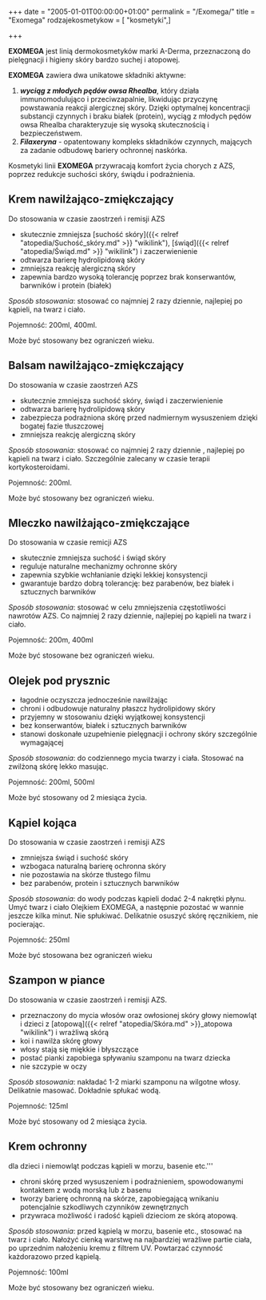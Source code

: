 +++
date = "2005-01-01T00:00:00+01:00"
permalink = "/Exomega/"
title = "Exomega"
rodzajekosmetykow = [ "kosmetyki",]

+++

**EXOMEGA** jest linią dermokosmetyków marki A-Derma, przeznaczoną do pielęgnacji i higieny skóry bardzo suchej i atopowej.

**EXOMEGA** zawiera dwa unikatowe składniki aktywne:

1.  ***wyciąg z młodych pędów owsa Rhealba***, który działa immunomodulująco i przeciwzapalnie, likwidując przyczynę powstawania reakcji alergicznej skóry. Dzięki optymalnej koncentracji substancji czynnych i braku białek (protein), wyciąg z młodych pędów owsa Rhealba charakteryzuje się wysoką skutecznością i bezpieczeństwem.
2.  ***Filaxeryna*** - opatentowany kompleks składników czynnych, mających za zadanie odbudowę bariery ochronnej naskórka.

Kosmetyki linii **EXOMEGA** przywracają komfort życia chorych z AZS, poprzez redukcje suchości skóry, świądu i podrażnienia.

Krem nawilżająco-zmiękczający
-----------------------------

Do stosowania w czasie zaostrzeń i remisji AZS

-   skutecznie zmniejsza [suchość skóry]({{< relref "atopedia/Suchość_skóry.md" >}} "wikilink"), [świąd]({{< relref "atopedia/Świąd.md" >}} "wikilink") i zaczerwienienie
-   odtwarza barierę hydrolipidową skóry
-   zmniejsza reakcję alergiczną skóry
-   zapewnia bardzo wysoką tolerancję poprzez brak konserwantów, barwników i protein (białek)

*Sposób stosowania*: stosować co najmniej 2 razy dziennie, najlepiej po kąpieli, na twarz i ciało.

Pojemność: 200ml, 400ml.

Może być stosowany bez ograniczeń wieku.

Balsam nawilżająco-zmiękczający
-------------------------------

Do stosowania w czasie zaostrzeń AZS

-   skutecznie zmniejsza suchość skóry, świąd i zaczerwienienie
-   odtwarza barierę hydrolipidową skóry
-   zabezpiecza podrażniona skórę przed nadmiernym wysuszeniem dzięki bogatej fazie tłuszczowej
-   zmniejsza reakcję alergiczną skóry

*Sposób stosowania*: stosować co najmniej 2 razy dziennie , najlepiej po kąpieli na twarz i ciało. Szczególnie zalecany w czasie terapii kortykosteroidami.

Pojemność: 200ml.

Może być stosowany bez ograniczeń wieku.

Mleczko nawilżająco-zmiękczające
--------------------------------

Do stosowania w czasie remicji AZS

-   skutecznie zmniejsza suchość i świąd skóry
-   reguluje naturalne mechanizmy ochronne skóry
-   zapewnia szybkie wchłanianie dzięki lekkiej konsystencji
-   gwarantuje bardzo dobrą tolerancję: bez parabenów, bez białek i sztucznych barwników

*Sposób stosowania*: stosować w celu zmniejszenia częstotliwości nawrotów AZS. Co najmniej 2 razy dziennie, najlepiej po kąpieli na twarz i ciało.

Pojemność: 200m, 400ml

Może być stosowane bez ograniczeń wieku.

Olejek pod prysznic
-------------------

-   łagodnie oczyszcza jednocześnie nawilżając
-   chroni i odbudowuje naturalny płaszcz hydrolipidowy skóry
-   przyjemny w stosowaniu dzięki wyjątkowej konsystencji
-   bez konserwantów, białek i sztucznych barwników
-   stanowi doskonałe uzupełnienie pielęgnacji i ochrony skóry szczególnie wymagającej

*Sposób stosowania*: do codziennego mycia twarzy i ciała. Stosować na zwilżoną skórę lekko masując.

Pojemność: 200ml, 500ml

Może być stosowany od 2 miesiąca życia.

Kąpiel kojąca
-------------

Do stosowania w czasie zaostrzeń i remisji AZS

-   zmniejsza świąd i suchość skóry
-   wzbogaca naturalną barierę ochronna skóry
-   nie pozostawia na skórze tłustego filmu
-   bez parabenów, protein i sztucznych barwników

*Sposób stosowania*: do wody podczas kąpieli dodać 2-4 nakrętki płynu. Umyć twarz i ciało Olejkiem EXOMEGA, a następnie pozostać w wannie jeszcze kilka minut. Nie spłukiwać. Delikatnie osuszyć skórę ręcznikiem, nie pocierając.

Pojemność: 250ml

Może być stosowana bez ograniczeń wieku

Szampon w piance
----------------

Do stosowania w czasie zaostrzeń i remisji AZS.

-   przeznaczony do mycia włosów oraz owłosionej skóry głowy niemowląt i dzieci z [atopową]({{< relref "atopedia/Skóra.md" >}}_atopowa "wikilink") i wrażliwą skórą
-   koi i nawilża skórę głowy
-   włosy stają się miękkie i błyszczące
-   postać pianki zapobiega spływaniu szamponu na twarz dziecka
-   nie szczypie w oczy

*Sposób stosowania*: nakładać 1-2 miarki szamponu na wilgotne włosy. Delikatnie masować. Dokładnie spłukać wodą.

Pojemność: 125ml

Może być stosowany od 2 miesiąca życia.

Krem ochronny
-------------

dla dzieci i niemowląt podczas kąpieli w morzu, basenie etc.'''

-   chroni skórę przed wysuszeniem i podrażnieniem, spowodowanymi kontaktem z wodą morską lub z basenu
-   tworzy barierę ochronną na skórze, zapobiegającą wnikaniu potencjalnie szkodliwych czynników zewnętrznych
-   przywraca możliwość i radość kąpieli dzieciom ze skórą atopową.

*Sposób stosowania*: przed kąpielą w morzu, basenie etc., stosować na twarz i ciało. Nałożyć cienką warstwę na najbardziej wrażliwe partie ciała, po uprzednim nałożeniu kremu z filtrem UV. Powtarzać czynność każdorazowo przed kąpielą.

Pojemność: 100ml

Może być stosowany bez ograniczeń wieku.
